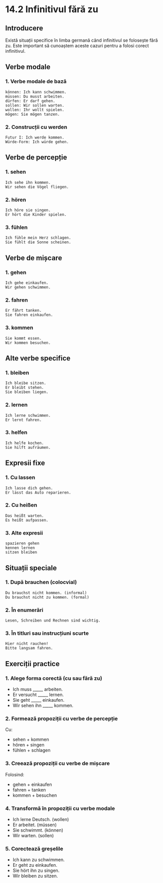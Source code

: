 # 14.2 Infinitivul fără zu

## Introducere
Există situații specifice în limba germană când infinitivul se folosește fără zu. Este important să cunoaștem aceste cazuri pentru a folosi corect infinitivul.

## Verbe modale

### 1. Verbe modale de bază
```
können: Ich kann schwimmen.
müssen: Du musst arbeiten.
dürfen: Er darf gehen.
sollen: Wir sollen warten.
wollen: Ihr wollt spielen.
mögen: Sie mögen tanzen.
```

### 2. Construcții cu werden
```
Futur I: Ich werde kommen.
Würde-Form: Ich würde gehen.
```

## Verbe de percepție

### 1. sehen
```
Ich sehe ihn kommen.
Wir sehen die Vögel fliegen.
```

### 2. hören
```
Ich höre sie singen.
Er hört die Kinder spielen.
```

### 3. fühlen
```
Ich fühle mein Herz schlagen.
Sie fühlt die Sonne scheinen.
```

## Verbe de mișcare

### 1. gehen
```
Ich gehe einkaufen.
Wir gehen schwimmen.
```

### 2. fahren
```
Er fährt tanken.
Sie fahren einkaufen.
```

### 3. kommen
```
Sie kommt essen.
Wir kommen besuchen.
```

## Alte verbe specifice

### 1. bleiben
```
Ich bleibe sitzen.
Er bleibt stehen.
Sie bleiben liegen.
```

### 2. lernen
```
Ich lerne schwimmen.
Er lernt fahren.
```

### 3. helfen
```
Ich helfe kochen.
Sie hilft aufräumen.
```

## Expresii fixe

### 1. Cu lassen
```
Ich lasse dich gehen.
Er lässt das Auto reparieren.
```

### 2. Cu heißen
```
Das heißt warten.
Es heißt aufpassen.
```

### 3. Alte expresii
```
spazieren gehen
kennen lernen
sitzen bleiben
```

## Situații speciale

### 1. După brauchen (colocvial)
```
Du brauchst nicht kommen. (informal)
Du brauchst nicht zu kommen. (formal)
```

### 2. În enumerări
```
Lesen, Schreiben und Rechnen sind wichtig.
```

### 3. În titluri sau instrucțiuni scurte
```
Hier nicht rauchen!
Bitte langsam fahren.
```

## Exerciții practice

### 1. Alege forma corectă (cu sau fără zu)
- Ich muss _____ arbeiten.
- Er versucht _____ lernen.
- Sie geht _____ einkaufen.
- Wir sehen ihn _____ kommen.

### 2. Formează propoziții cu verbe de percepție
Cu:
- sehen + kommen
- hören + singen
- fühlen + schlagen

### 3. Creează propoziții cu verbe de mișcare
Folosind:
- gehen + einkaufen
- fahren + tanken
- kommen + besuchen

### 4. Transformă în propoziții cu verbe modale
- Ich lerne Deutsch. (wollen)
- Er arbeitet. (müssen)
- Sie schwimmt. (können)
- Wir warten. (sollen)

### 5. Corectează greșelile
- Ich kann zu schwimmen.
- Er geht zu einkaufen.
- Sie hört ihn zu singen.
- Wir bleiben zu sitzen.
